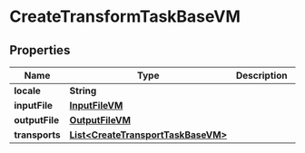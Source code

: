 

# CreateTransformTaskBaseVM


## Properties

| Name | Type | Description | Notes |
|------------ | ------------- | ------------- | -------------|
|**locale** | **String** |  |  [optional] |
|**inputFile** | [**InputFileVM**](InputFileVM.md) |  |  [optional] |
|**outputFile** | [**OutputFileVM**](OutputFileVM.md) |  |  [optional] |
|**transports** | [**List&lt;CreateTransportTaskBaseVM&gt;**](CreateTransportTaskBaseVM.md) |  |  [optional] |



